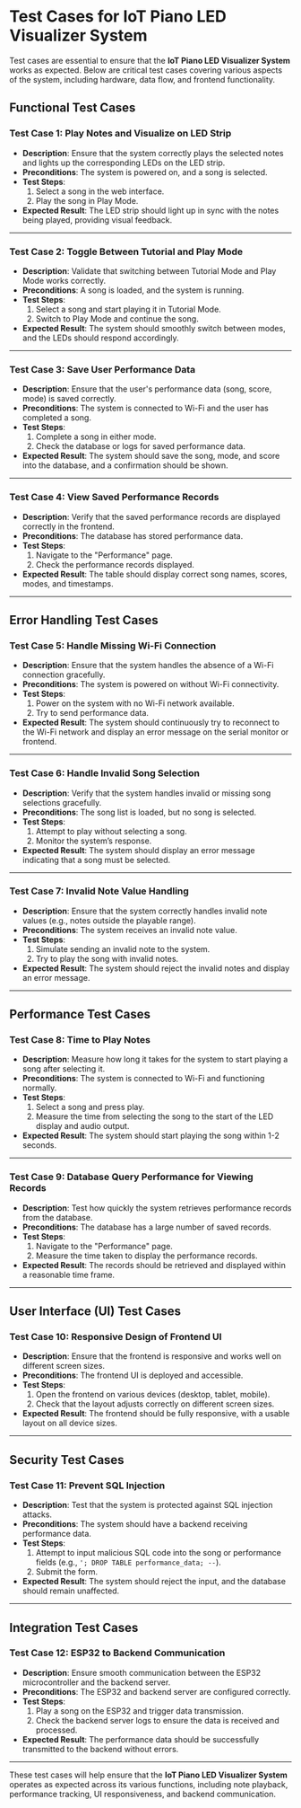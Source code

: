# Test Cases for IoT Piano LED Visualizer System

Test cases are essential to ensure that the **IoT Piano LED Visualizer System** works as expected. Below are critical test cases covering various aspects of the system, including hardware, data flow, and frontend functionality.

## **Functional Test Cases**

### **Test Case 1: Play Notes and Visualize on LED Strip**
- **Description**: Ensure that the system correctly plays the selected notes and lights up the corresponding LEDs on the LED strip.
- **Preconditions**: The system is powered on, and a song is selected.
- **Test Steps**:
  1. Select a song in the web interface.
  2. Play the song in Play Mode.
- **Expected Result**: The LED strip should light up in sync with the notes being played, providing visual feedback.

---

### **Test Case 2: Toggle Between Tutorial and Play Mode**
- **Description**: Validate that switching between Tutorial Mode and Play Mode works correctly.
- **Preconditions**: A song is loaded, and the system is running.
- **Test Steps**:
  1. Select a song and start playing it in Tutorial Mode.
  2. Switch to Play Mode and continue the song.
- **Expected Result**: The system should smoothly switch between modes, and the LEDs should respond accordingly.

---

### **Test Case 3: Save User Performance Data**
- **Description**: Ensure that the user's performance data (song, score, mode) is saved correctly.
- **Preconditions**: The system is connected to Wi-Fi and the user has completed a song.
- **Test Steps**:
  1. Complete a song in either mode.
  2. Check the database or logs for saved performance data.
- **Expected Result**: The system should save the song, mode, and score into the database, and a confirmation should be shown.

---

### **Test Case 4: View Saved Performance Records**
- **Description**: Verify that the saved performance records are displayed correctly in the frontend.
- **Preconditions**: The database has stored performance data.
- **Test Steps**:
  1. Navigate to the "Performance" page.
  2. Check the performance records displayed.
- **Expected Result**: The table should display correct song names, scores, modes, and timestamps.

---

## **Error Handling Test Cases**

### **Test Case 5: Handle Missing Wi-Fi Connection**
- **Description**: Ensure that the system handles the absence of a Wi-Fi connection gracefully.
- **Preconditions**: The system is powered on without Wi-Fi connectivity.
- **Test Steps**:
  1. Power on the system with no Wi-Fi network available.
  2. Try to send performance data.
- **Expected Result**: The system should continuously try to reconnect to the Wi-Fi network and display an error message on the serial monitor or frontend.

---

### **Test Case 6: Handle Invalid Song Selection**
- **Description**: Verify that the system handles invalid or missing song selections gracefully.
- **Preconditions**: The song list is loaded, but no song is selected.
- **Test Steps**:
  1. Attempt to play without selecting a song.
  2. Monitor the system’s response.
- **Expected Result**: The system should display an error message indicating that a song must be selected.

---

### **Test Case 7: Invalid Note Value Handling**
- **Description**: Ensure that the system correctly handles invalid note values (e.g., notes outside the playable range).
- **Preconditions**: The system receives an invalid note value.
- **Test Steps**:
  1. Simulate sending an invalid note to the system.
  2. Try to play the song with invalid notes.
- **Expected Result**: The system should reject the invalid notes and display an error message.

---

## **Performance Test Cases**

### **Test Case 8: Time to Play Notes**
- **Description**: Measure how long it takes for the system to start playing a song after selecting it.
- **Preconditions**: The system is connected to Wi-Fi and functioning normally.
- **Test Steps**:
  1. Select a song and press play.
  2. Measure the time from selecting the song to the start of the LED display and audio output.
- **Expected Result**: The system should start playing the song within 1-2 seconds.

---

### **Test Case 9: Database Query Performance for Viewing Records**
- **Description**: Test how quickly the system retrieves performance records from the database.
- **Preconditions**: The database has a large number of saved records.
- **Test Steps**:
  1. Navigate to the "Performance" page.
  2. Measure the time taken to display the performance records.
- **Expected Result**: The records should be retrieved and displayed within a reasonable time frame.

---

## **User Interface (UI) Test Cases**

### **Test Case 10: Responsive Design of Frontend UI**
- **Description**: Ensure that the frontend is responsive and works well on different screen sizes.
- **Preconditions**: The frontend UI is deployed and accessible.
- **Test Steps**:
  1. Open the frontend on various devices (desktop, tablet, mobile).
  2. Check that the layout adjusts correctly on different screen sizes.
- **Expected Result**: The frontend should be fully responsive, with a usable layout on all device sizes.

---

## **Security Test Cases**

### **Test Case 11: Prevent SQL Injection**
- **Description**: Test that the system is protected against SQL injection attacks.
- **Preconditions**: The system should have a backend receiving performance data.
- **Test Steps**:
  1. Attempt to input malicious SQL code into the song or performance fields (e.g., `'; DROP TABLE performance_data; --`).
  2. Submit the form.
- **Expected Result**: The system should reject the input, and the database should remain unaffected.

---

## **Integration Test Cases**

### **Test Case 12: ESP32 to Backend Communication**
- **Description**: Ensure smooth communication between the ESP32 microcontroller and the backend server.
- **Preconditions**: The ESP32 and backend server are configured correctly.
- **Test Steps**:
  1. Play a song on the ESP32 and trigger data transmission.
  2. Check the backend server logs to ensure the data is received and processed.
- **Expected Result**: The performance data should be successfully transmitted to the backend without errors.

---

These test cases will help ensure that the **IoT Piano LED Visualizer System** operates as expected across its various functions, including note playback, performance tracking, UI responsiveness, and backend communication.